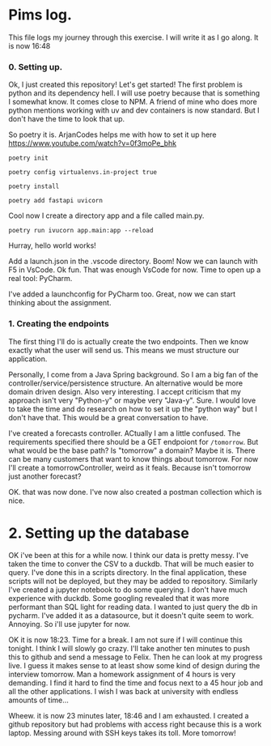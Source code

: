# Pims log.
This file logs my journey through this exercise. I will write it as I go along. It is now 16:48 

### 0. Setting up.
Ok, I just created this repository! Let's get started! The first problem is python and its dependency hell. I will use poetry because that is something I somewhat know. It comes close to NPM. A friend of mine who does more python mentions working with uv and dev containers is now standard. But I don't have the time to look that up.

So poetry it is. ArjanCodes helps me with how to set it up here https://www.youtube.com/watch?v=0f3moPe_bhk

`poetry init`

`poetry config virtualenvs.in-project true`

`poetry install`

`poetry add fastapi uvicorn`

Cool now I create a directory app and a file called main.py.

`poetry run ivucorn app.main:app --reload`

Hurray, hello world works!

Add a launch.json in the .vscode directory. Boom! Now we can launch with F5 in VsCode. Ok fun. That was enough VsCode for now. Time to open up a real tool: PyCharm.

I've added a launchconfig for PyCharm too. Great, now we can start thinking about the assignment. 

### 1. Creating the endpoints

The first thing I'll do is actually create the two endpoints. Then we know exactly what the user will send us. This means we must structure our application.

Personally, I come from a Java Spring background. So I am a big fan of the controller/service/persistence structure. An alternative would be more domain driven design. Also very interesting. I accept criticism that my approach isn't very "Python-y" or maybe very "Java-y". Sure. I would love to take the time and do research on how to set it up the "python way" but I don't have that. This would be a great conversation to have.

I've created a forecasts controller. ACtually I am a little confused. The requirements specified there should be a GET endpoiont for `/tomorrow`. But what would be the base path? Is "tomorrow" a domain? Maybe it is. There can be many customers that want to know things about tomorrow. For now I'll create a tomorrowController, weird as it feals. Because isn't tomorrow just another forecast?

OK. that was now done. I've now also created a postman collection which is nice.

# 2. Setting up the database
OK i've been at this for a while now. I think our data is pretty messy. I've taken the time to conver the CSV to a duckdb. That will be much easier to query. I've done this in a scripts directory. 
In the final application, these scripts will not be deployed, but they may be added to repository. Similarly I've created a jupyter notebook to do some querying. 
I don't have much experience with duckdb. Some googling revealed that it was more performant than SQL light for reading data.
I wanted to just query the db in pycharm. I've added it as a datasource, but it doesn't quite seem to work. Annoying. So i'll use jupyter for now.

OK it is now 18:23. Time for a break. I am not sure if I will continue this tonight. I think I will slowly go crazy. I'll take another ten minutes to push this to github and send a message to Felix. Then he can look at my progress live. I guess it makes sense to at least show some kind of design during the interview tomorrow. 
Man a homework assignment of 4 hours is very demanding. I find it hard to find the time and focus next to a 45 hour job and all the other applications. I wish I was back at university with endless amounts of time...

Wheew. it is now 23 minutes later, 18:46 and I am exhausted. I created a github repository but had problems with access right because this is a work laptop. Messing around with SSH keys takes its toll. More tomorrow!
